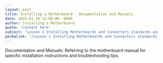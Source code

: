 ```yaml
---
layout: post
title: Installing a Motherboard - Documentation and Manuals
date: 2025-01-10 12:00:00 -0000
author: Installing a Motherboard
quote: "content here"
subject: "Lesson 1 Installing Motherboards and Connectors standards and specifications"
permalink: "/Lesson 1 Installing Motherboards and Connectors standards and specifications/Installing a Motherboard/Installing a Motherboard - Documentation and Manuals"
---
```


Documentation and Manuals: Referring to the motherboard manual for specific installation instructions and troubleshooting tips.
